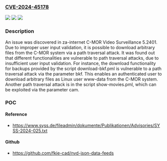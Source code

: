 ### [CVE-2024-45178](https://cve.mitre.org/cgi-bin/cvename.cgi?name=CVE-2024-45178)
![](https://img.shields.io/static/v1?label=Product&message=n%2Fa&color=blue)
![](https://img.shields.io/static/v1?label=Version&message=n%2Fa&color=blue)
![](https://img.shields.io/static/v1?label=Vulnerability&message=n%2Fa&color=brighgreen)

### Description

An issue was discovered in za-internet C-MOR Video Surveillance 5.2401. Due to improper user input validation, it is possible to download arbitrary files from the C-MOR system via a path traversal attack. It was found out that different functionalities are vulnerable to path traversal attacks, due to insufficient user input validation. For instance, the download functionality for backups provided by the script download-bkf.pml is vulnerable to a path traversal attack via the parameter bkf. This enables an authenticated user to download arbitrary files as Linux user www-data from the C-MOR system. Another path traversal attack is in the script show-movies.pml, which can be exploited via the parameter cam.

### POC

#### Reference
- https://www.syss.de/fileadmin/dokumente/Publikationen/Advisories/SYSS-2024-025.txt

#### Github
- https://github.com/fkie-cad/nvd-json-data-feeds

